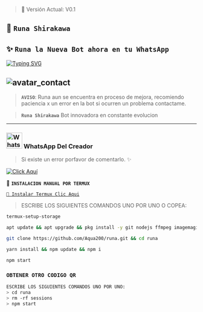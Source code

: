 > 🦋 Versión Actual: V0.1

## 🌙 **`Runa Shirakawa`**
## ✨ **`Runa la Nueva Bot ahora en tu WhatsApp`**
[![Typing SVG](https://readme-typing-svg.demolab.com?font=Fira+Code&pause=1000&color=ffd900&lines=Bienvenid@+a+mi+repositorio;disfruta+de+✨Runa+Shirakawa)](https://git.io/typing-svg)

![avatar_contact](https://qu.ax/fcqyV.jpeg)
---

> **`AVISO`**: Runa aun se encuentra en proceso de mejora, recomiendo paciencia x un error en la bot si ocurren un problema contactame.

> **`Runa Shirakawa`** Bot innovadora en constante evolucion
---

### <img src="https://i.pinimg.com/originals/19/80/6e/19806e91932e6054965fc83b85241270.gif" alt="WhatsApp del creador" width="42" height="42"> WhatsApp Del Creador 

> Si existe un error porfavor de comentarlo. ✨

[![Click Aquí](https://img.shields.io/badge/WhatsApp-Creador-25D366?style=for-the-badge&logo=whatsapp&logoColor=white)](https://wa.me/message/U7HK4IFBZPUPF1)

💛 **`INSTALACION MANUAL POR TERMUX`**


[`🚩 Instalar Termux Clic Aqui`](https://www.mediafire.com/file/pqd980pnrqrz7r3/termux-app_v0.118.1+github-debug_arm64-v8a.apk/file)


> ESCRIBE LOS SIGUIENTES COMANDOS UNO POR UNO O COPEA:

```bash
termux-setup-storage
```
```bash
apt update && apt upgrade && pkg install -y git nodejs ffmpeg imagemagick yarn
```
```bash
git clone https://github.com/Aqua200/runa.git && cd runa
```
```bash
yarn install && npm update && npm i
```
```bash
npm start
```

 ### `OBTENER OTRO CODIGO QR`
```bash
ESCRIBE LOS SIGUIENTES COMANDOS UNO POR UNO:
> cd runa
> rm -rf sessions
> npm start
```
